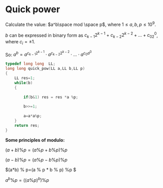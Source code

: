 # Quick power
Calculate the value: $a^b\space mod \space p$, where $1\le a,b,p \le  10^9$.

$b$ can be expressed in binary form as $c_{k-1}2^{k-1} + c_{k-2}2^{k-2} + \ldots + c_02^0$, where $c_i=±1$.

So: $a^b=a^{c_{k-1}2^{k-1}}\cdot a^{c_{k-2}2^{k-2}}\cdot...\cdot a^{c_0a^0}$

```c++
typedef long long  LL;
long long quick_pow(LL a,LL b,LL p)
{
    LL res=1;
    while(b)
    {
        
        if(b&1) res = res *a %p;
        
        b>>=1;
        
        a=a*a%p;
    }
    return res;
}
```

**Some principles of modulo:**

$(a+b) \% p=(a \% p+b \% p) \% p$

$(a-b) \% p=(a \% p-b \% p) \% p$

$(a*b) \% p=(a \% p * b \% p) \%p $  

$a^b \% p=((a \% p)^b) \% p$

